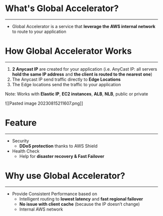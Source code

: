 # What's Global Accelerator?
---

* Global Accelerator is a service that **leverage the AWS internal network** to route to your application

# How Global Accelerator Works
---

1. **2 Anycast IP** are created for your application (i.e. AnyCast IP: all servers **hold the same IP address** and **the client is routed to the nearest one**)
2. The Anycast IP send traffic directly to **Edge Locations**
3. The Edge locations send the traffic to your application

Note: Works with **Elastic IP**, **EC2 instances**, **ALB**, **NLB**, public or private

![[Pasted image 20230815211607.png]]

# Feature
---

* Security
	* **DDoS protection** thanks to AWS Shield
* Health Check
	* Help for **disaster recovery & Fast Failover**

# Why use Global Accelerator?
---

* Provide Consistent Performance based on
	* Intelligent routing to **lowest latency** and **fast regional failover**
	* **No issue with client cache** (because the IP doesn’t change)
	* Internal AWS network